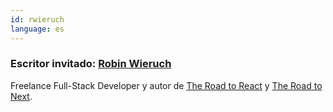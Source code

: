 ```yaml
---
id: rwieruch
language: es
---
```


### Escritor invitado: [Robin Wieruch](https://www.robinwieruch.de/)

Freelance Full-Stack Developer y autor de [The Road to React](https://www.roadtoreact.com/) y [The Road to Next](https://www.road-to-next.com/).
